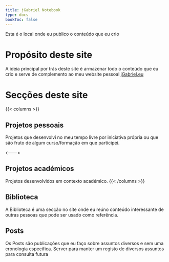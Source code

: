 ```yaml
---
title: jGabriel Notebook
type: docs
bookToc: false
---
```


Esta é o local onde eu publico o conteúdo que eu crio


# Propósito deste site
A ideia principal por trás deste site é armazenar todo o conteúdo que eu crio e serve de complemento ao meu website pessoal [jGabriel.eu](http://jgabriel.eu)

# Secções deste site

{{< columns >}}
## Projetos pessoais
Projetos que desenvolvi no meu tempo livre por iniciativa própria ou que são fruto de algum curso/formação em que participei.

<--->

## Projetos académicos
Projetos desenvolvidos em contexto académico.
{{< /columns >}}

## Biblioteca
A Biblioteca é uma secção no site onde eu reúno conteúdo interessante de outras pessoas que pode ser usado como referência.

## Posts
Os Posts são publicações que eu faço sobre assuntos diversos e sem uma cronologia especifica. Server para manter um registo de diversos assuntos para consulta futura